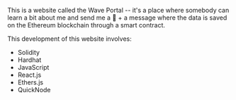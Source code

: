 This is a website called the Wave Portal -- it's a place where somebody can learn a bit about me and send me a 👋 + a message where the data is saved on the Ethereum blockchain through a smart contract.

This development of this website involves:
- Solidity 
- Hardhat
- JavaScript
- React.js
- Ethers.js
- QuickNode